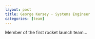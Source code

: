 ```yaml
---
layout: post
title: George Kersey - Systems Engineer
categories: [team]
---
```


Member of the first rocket launch team...
